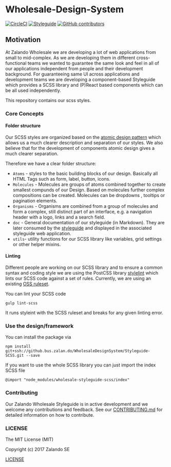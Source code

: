 # Wholesale-Design-System

[![CircleCI](https://circleci.com/gh/wholesale-design-system/scss.svg?style=svg)](https://circleci.com/gh/wholesale-design-system/scss)
[![Styleguide](https://img.shields.io/github/issues/wholesale-design-system/scss.svg)](https://github.com/wholesale-design-system/components/issues)
[![GitHub contributors](https://img.shields.io/github/contributors/wholesale-design-system/scss.svg)]()

## Motivation

At Zalando Wholesale we are developing a lot of web applications from small to mid-complex. As we are developing them in different cross-functional teams we wanted to guarantee the same look and feel in all of our applications independent from people and their development background. For guaranteeing same UI across applications and development teams we are developing a component-based Styleguide which provides a SCSS library and (P)React based components which can be all used independently.

This repository contains our scss styles. 

### Core Concepts

#### Folder structure

Our SCSS styles are organized based on the [atomic design pattern](http://bradfrost.com/blog/post/atomic-web-design/) which allows us a much clearer description and separation of our styles. We also believe that for the development of components atomic design gives a much clearer separation.

Therefore we have a clear folder structure:

- `Atoms` - styles to the basic building blocks of our design. Basically all HTML Tags such as form, label, button, icons.
- `Molecules` - Molecules are groups of atoms combined together to create smallest compunds of our Design. Based on molecules further complex compositions can be created. Molecules can be dropdowns , tooltips or pagination elements.
- `Organisms` - Organisms are combined from a group of molecules and form a complex, still distinct part of an interface, e.g. a navigation header with a logo, links and a search field. 
- `doc` - General documentation of our styleguide (in Markdown). They are later consumed by the [styleguide](https://github.com/wholesale-design-system/styleguide) and displayed in the associated styleguide web application.
- `utils`- utility functions for our SCSS library like variables, grid settings or other helper mixins.

#### Linting

Different people are working on our SCSS library and to ensure a common syntax and coding style we are using the PostCSS library [stylelint](https://github.com/stylelint/stylelint) which lints our SCSS code against a set of rules. Currently, we are using an existing [OSS ruleset](https://github.com/bjankord/stylelint-config-sass-guidelines). 

You can lint your SCSS code 

`gulp lint-scss`

It runs styleint with the SCSS ruleset and breaks for any given linting error.

### Use the design/framework

You can install the package via

`npm install git+ssh://github.bus.zalan.do/WholesaleDesignSystem/Styleguide-SCSS.git --save`

If you want to use the whole SCSS library you can just import the index SCSS file 

`@import "node_modules/wholesale-styleguide-scss/index"`

### Contributing

Our Zalando Wholesale Styleguide is in active development and we welcome any contributions and feedback. See our [CONTRIBUTING.md](CONTRIBUTING.md) for detailed information on how to contribute.

### LICENSE

The MIT License (MIT)

Copyright (c) 2017 Zalando SE

[LICENSE](LICENSE)
